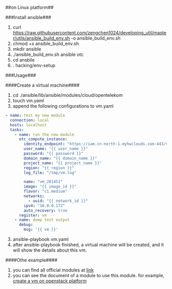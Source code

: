 ##on Linux platform##

###Install ansible###
1. curl https://raw.githubusercontent.com/zengchen1024/developing_util/master/utils/ansible_build_env.sh -o ansible_build_env.sh
2. chmod +x ansible_build_env.sh
3. mkdir ansible
4. ./ansible_build_env.sh ansible otc
5. cd ansbile
6. . hacking/env-setup

###Usage###

####Create a virtual machine####
1. cd ./ansible/lib/ansible/modules/cloud/opentelekom
2. touch vm.yaml
3. append the following configurations to vm.yaml
```yaml
- name: test my new module
  connection: local
  hosts: localhost
  tasks:
    - name: run the new module
      otc_compute_instance:
        identity_endpoint: "https://iam.cn-north-1.myhwclouds.com:443/v3"
        user_name: "{{ user_name }}"
        password: "{{ password }}"
        domain_name: "{{ domain_name }}"
        project_name: "{{ project_name }}"
        region: "{{ region }}"
        log_file: "/tmp/vm.log"

        name: "vm_281451" 
        image: "{{ image_id }}"
        flavor: "c1.medium"
        networks:
          - uuid: "{{ network_id }}"
        ipv4: "10.0.0.172"
        auto_recovery: true
      register: vm 
    - name: dump test output
      debug:
        msg: '{{ vm }}'
```

3. ansible-playbook vm.yaml
4. after ansible-playbook finished, a virtual machine will be created,
   and it will show the details about this vm.

####Othe example####
1. you can find all official modules at [link](https://docs.ansible.com/ansible/latest/modules/modules_by_category.html)
2. you can see the document of a module to use this module. for example, [create a vm on openstack platform](https://docs.ansible.com/ansible/latest/modules/os_server_module.html#os-server-module)

